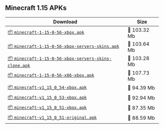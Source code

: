 ## Minecraft 1.15 APKs
| Download | Size |
|----------|------|
| [:package: `minecraft-1-15-0-56-xbox.apk`](https://modscraft.net/en/downloads/3317) | :floppy_disk: 103.32 Mb 
| [:package: `minecraft-1-15-0-56-xbox-servers-skins.apk`](https://modscraft.net/en/downloads/5489) | :floppy_disk: 103.64 Mb 
| [:package: `minecraft-1-15-0-56-xbox-servers-skins-clone.apk`](https://modscraft.net/en/downloads/5488) | :floppy_disk: 103.28 Mb 
| [:package: `minecraft-1-15-0-56-x86-xbox.apk`](https://modscraft.net/en/downloads/5490) | :floppy_disk: 107.73 Mb 
| [:package: `minecraft-v1_15_0_54-xbox.apk`](https://modscraft.net/en/downloads/2826) | :floppy_disk: 94.39 Mb 
| [:package: `minecraft-v1_15_0_53-xbox.apk`](https://modscraft.net/en/downloads/2821) | :floppy_disk: 92.94 Mb 
| [:package: `minecraft-v1_15_0_51-xbox.apk`](https://modscraft.net/en/downloads/2802) | :floppy_disk: 87.35 Mb 
| [:package: `minecraft-v1_15_0_51-original.apk`](https://modscraft.net/en/downloads/2803) | :floppy_disk: 88.59 Mb 
